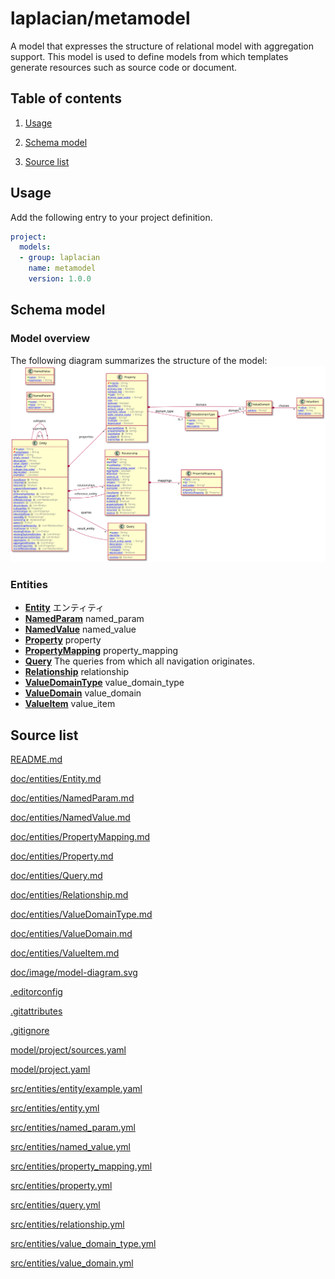 <!-- @head-content@ -->
# laplacian/metamodel

A model that expresses the structure of relational model with aggregation support.
This model is used to define models from which templates generate resources such as source code or document.

<!-- @head-content@ -->

<!-- @toc@ -->
## Table of contents
1. [Usage](#usage)

1. [Schema model](#schema-model)

1. [Source list](#source-list)



<!-- @toc@ -->

<!-- @main-content@ -->
## Usage

Add the following entry to your project definition.
```yaml
project:
  models:
  - group: laplacian
    name: metamodel
    version: 1.0.0
```



## Schema model


### Model overview

The following diagram summarizes the structure of the model:
![](./doc/image/model-diagram.svg)


### Entities

- [**Entity**](<./doc/entities/Entity.md>)
  エンティティ
- [**NamedParam**](<./doc/entities/NamedParam.md>)
  named_param
- [**NamedValue**](<./doc/entities/NamedValue.md>)
  named_value
- [**Property**](<./doc/entities/Property.md>)
  property
- [**PropertyMapping**](<./doc/entities/PropertyMapping.md>)
  property_mapping
- [**Query**](<./doc/entities/Query.md>)
  The queries from which all navigation originates.
- [**Relationship**](<./doc/entities/Relationship.md>)
  relationship
- [**ValueDomainType**](<./doc/entities/ValueDomainType.md>)
  value_domain_type
- [**ValueDomain**](<./doc/entities/ValueDomain.md>)
  value_domain
- [**ValueItem**](<./doc/entities/ValueItem.md>)
  value_item




## Source list


[README.md](<./README.md>)

[doc/entities/Entity.md](<./doc/entities/Entity.md>)

[doc/entities/NamedParam.md](<./doc/entities/NamedParam.md>)

[doc/entities/NamedValue.md](<./doc/entities/NamedValue.md>)

[doc/entities/PropertyMapping.md](<./doc/entities/PropertyMapping.md>)

[doc/entities/Property.md](<./doc/entities/Property.md>)

[doc/entities/Query.md](<./doc/entities/Query.md>)

[doc/entities/Relationship.md](<./doc/entities/Relationship.md>)

[doc/entities/ValueDomainType.md](<./doc/entities/ValueDomainType.md>)

[doc/entities/ValueDomain.md](<./doc/entities/ValueDomain.md>)

[doc/entities/ValueItem.md](<./doc/entities/ValueItem.md>)

[doc/image/model-diagram.svg](<./doc/image/model-diagram.svg>)

[.editorconfig](<./.editorconfig>)

[.gitattributes](<./.gitattributes>)

[.gitignore](<./.gitignore>)

[model/project/sources.yaml](<./model/project/sources.yaml>)

[model/project.yaml](<./model/project.yaml>)

[src/entities/entity/example.yaml](<./src/entities/entity/example.yaml>)

[src/entities/entity.yml](<./src/entities/entity.yml>)

[src/entities/named_param.yml](<./src/entities/named_param.yml>)

[src/entities/named_value.yml](<./src/entities/named_value.yml>)

[src/entities/property_mapping.yml](<./src/entities/property_mapping.yml>)

[src/entities/property.yml](<./src/entities/property.yml>)

[src/entities/query.yml](<./src/entities/query.yml>)

[src/entities/relationship.yml](<./src/entities/relationship.yml>)

[src/entities/value_domain_type.yml](<./src/entities/value_domain_type.yml>)

[src/entities/value_domain.yml](<./src/entities/value_domain.yml>)





<!-- @main-content@ -->